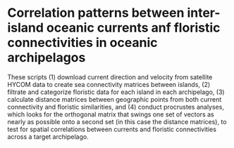 # Correlation patterns between inter-island oceanic currents anf floristic connectivities in oceanic archipelagos

These scripts (1) download current direction and velocity from satellite HYCOM data to create sea connectivity matrices between islands, (2) filtrate and categorize floristic data for each island in each archipelago, (3) calculate distance matrices between geographic points from both current connectivity and floristic similarities, and (4) conduct procrustes analyses, which looks for the orthogonal matrix that swings one set of vectors as nearly as possible onto a second set (in this case the distance matrices), to test for spatial correlations between currents and floristic connectivities across a target archipelago.
